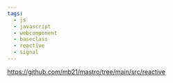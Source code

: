 ```yaml
---
tags:
  - js
  - javascript
  - webcomponent
  - baseclass
  - reactive
  - signal
---
```

https://github.com/mb21/mastro/tree/main/src/reactive